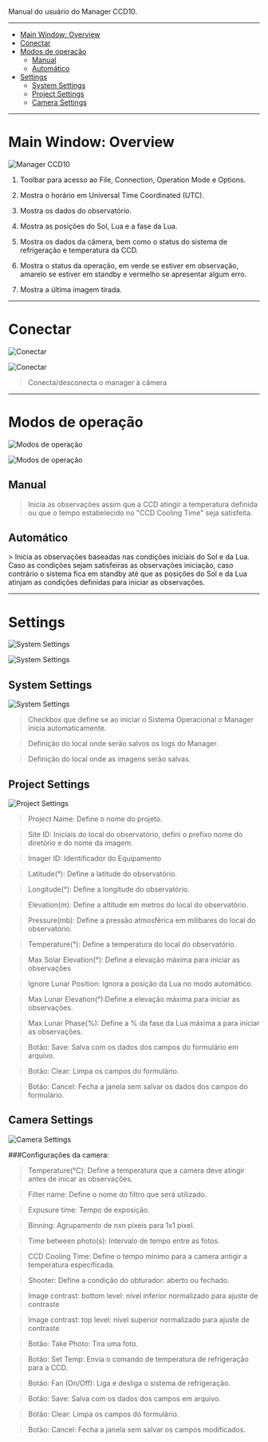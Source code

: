 Manual do usuário do Manager CCD10.

---

<!-- toc -->

  * [Main Window: Overview](#mainwindowoverview)
  * [Conectar](#conectar)
  * [Modos de operação](#modosdeoperação)
    * [Manual](#manual)
    * [Automático](#automático)
  * [Settings](#settings)
    * [System Settings](#systemsettings)
    * [Project Settings](#projectsettings)
    * [Camera Settings](#camerasettings)

<!-- toc stop -->

---
<h1 id="mainwindowoverview">Main Window: Overview</h1>

![Manager CCD10](https://github.com/pliniopereira/ccd10/blob/master/doc/img/CCD_Controller_1.0.0.png)

1. Toolbar para acesso ao File, Connection, Operation Mode e Options.

2. Mostra o horário em Universal Time Coordinated (UTC).

3. Mostra os dados do observatório.

4. Mostra as posições do Sol, Lua e a fase da Lua.

5. Mostra os dados da câmera, bem como o status do sistema de refrigeração e temperatura da CCD.

6. Mostra o status da operação, em verde se estiver em observação, amarelo se estiver em standby e vermelho se apresentar algum erro.

7. Mostra a última imagem tirada.

---

# Conectar
![Conectar](https://raw.githubusercontent.com/pliniopereira/ccd10/master/doc/img/menu_conectar.png)

![Conectar](https://raw.githubusercontent.com/pliniopereira/ccd10/master/doc/img/Menu_010.png)

>Conecta/desconecta o manager à câmera

---

<h1 id="modosdeoperação">Modos de operação</h1>

![Modos de operação](https://raw.githubusercontent.com/pliniopereira/ccd10/master/doc/img/menu_man_aut.png)

![Modos de operação](https://raw.githubusercontent.com/pliniopereira/ccd10/master/doc/img/Menu_011.png)

## Manual
> Inicia as observações assim que a CCD atingir a temperatura definida ou que o tempo estabelecido no "CCD Cooling Time" seja satisfeita.

<h2 id="automático">Automático</h2>
> Inicia as observações baseadas nas condições iniciais do Sol e da Lua. Caso as condições sejam satisfeiras as observações iniciação, caso contrário o sistema fica em standby até que as posições do Sol e da Lua atinjam as condições definidas para iniciar as observações.

---

# Settings
![System Settings](https://raw.githubusercontent.com/pliniopereira/ccd10/master/doc/img/menu_settings.png)

![System Settings](https://raw.githubusercontent.com/pliniopereira/ccd10/master/doc/img/win_settings.png)

<h2 id="systemsettings">System Settings</h2>

![System Settings](https://raw.githubusercontent.com/pliniopereira/ccd10/master/doc/img/System%20Settings_019.png)

> Checkbox que define se ao iniciar o Sistema Operacional o Manager inicia automaticamente.

> Definição do local onde serão salvos os logs do Manager.

> Definição do local onde as imagens serão salvas.

<h2 id="projectsettings">Project Settings</h2>

![Project Settings](https://raw.githubusercontent.com/pliniopereira/ccd10/master/doc/img/Project%20Settings_020.png)

> Project Name: Define o nome do projeto.

> Site ID: Iniciais do local do observatório, defini o prefixo nome do diretório e do nome da imagem.

> Imager ID: Identificador do Equipamento

> Latitude(°): Define a latitude do observatório.

> Longitude(°): Define a longitude do observatório.

> Elevation(m): Define a altitude em metros do local do observatório.

> Pressure(mb): Define a pressão atmosférica em milibares do local do observatório.

> Temperature(°): Define a temperatura do local do observatório.

> Max Solar Elevation(°): Define a elevação máxima para iniciar as observações

> Ignore Lunar Position: Ignora a posição da Lua no modo automático.

> Max Lunar Elevation(°):Define a elevação máxima para iniciar as observações.

> Max Lunar Phase(%): Define a % da fase da Lua máxima a para iniciar as observações.

> Botão: Save: Salva com os dados dos campos do formulário em arquivo.

> Botão: Clear: Limpa os campos do formulário.

> Botão: Cancel: Fecha a janela sem salvar os dados dos campos do formulário.

<h2 id="camerasettings">Camera Settings</h2>

![Camera Settings](https://raw.githubusercontent.com/pliniopereira/ccd10/master/doc/img/Camera%20Settings_018.png)

###Configurações da camera:
> Temperature(°C): Define a temperatura que a camera deve atingir antes de inicar as observações.

> Filter name: Define o nome do filtro que será utilizado.

> Expusure time: Tempo de exposição.

> Binning: Agrupamento de nxn pixeis para 1x1 pixel.

> Time between photo(s): Intervalo de tempo entre as fotos.

> CCD Cooling Time: Define o tempo mínimo para a camera antigir a temperatura especificada.

> Shooter: Define a condição do obturador: aberto ou fechado.

> Image contrast: bottom level: nível inferior normalizado para ajuste de contraste

> Image contrast: top level: nível superior normalizado para ajuste de contraste

> Botão: Take Photo: Tira uma foto.

> Botão: Set Temp: Envia o comando de temperatura de refrigeração para a CCD.

> Botão: Fan (On/Off): Liga e desliga o sistema de refrigeração.

> Botão: Save: Salva com os dados dos campos em arquivo.

> Botão: Clear: Limpa os campos do formulário.

> Botão: Cancel: Fecha a janela sem salvar os campos modificados.
